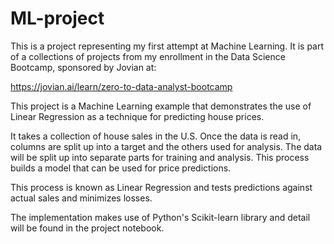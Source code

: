 # ML-project

This is a project representing my first attempt at 
Machine Learning. It is part of a collections of projects
from my enrollment in the Data Science Bootcamp, sponsored by Jovian at:

https://jovian.ai/learn/zero-to-data-analyst-bootcamp

This project is a Machine Learning example that demonstrates
the use of Linear Regression as a technique for predicting house prices.

It takes a collection of house sales in the U.S. Once the data is
read in, columns are split up into a target and the others used
for analysis. The data will be split up into separate parts for
training and analysis. This process builds a model that can be
used for price predictions.

This process is known as Linear Regression and tests predictions
against  actual sales and minimizes losses.

The implementation makes use of Python's Scikit-learn library
and detail will be found in the project notebook.
